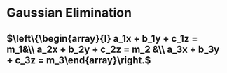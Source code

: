 # Gaussian Elimination

## $\left\{\begin{array}{l} a_1x + b_1y + c_1z = m_1&\\ a_2x + b_2y + c_2z = m_2 &\\ a_3x + b_3y + c_3z = m_3\end{array}\right.$
